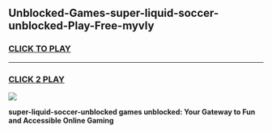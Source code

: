 
## Unblocked-Games-super-liquid-soccer-unblocked-Play-Free-myvly
<h3>
<a href="https://premium76.site?title=super-liquid-soccer-unblocked&ref=17A">CLICK TO PLAY</a></h3>
<hr>

<h3>
<a href="https://premium76.site?title=super-liquid-soccer-unblocked&ref=17A">CLICK 2 PLAY</a>
  
</h3>

<a href="https://premium76.site?title=super-liquid-soccer-unblocked&ref=17A"><img src="https://clearcache.store/games.png"></a>


**super-liquid-soccer-unblocked games unblocked: Your Gateway to Fun and Accessible Online Gaming**
